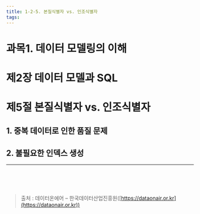 ```yaml
---
title: 1-2-5. 본질식별자 vs. 인조식별자
tags: 
---
```


# 과목1. 데이터 모델링의 이해
# 제2장 데이터 모델과 SQL
# 제5절 본질식별자 vs. 인조식별자

## 1. 중복 데이터로 인한 품질 문제

## 2. 불필요한 인덱스 생성

*****************

<br><br><br>
> 출처 : 데이터온에어 – 한국데이터산업진흥원([https://dataonair.or.kr](https://dataonair.or.kr))